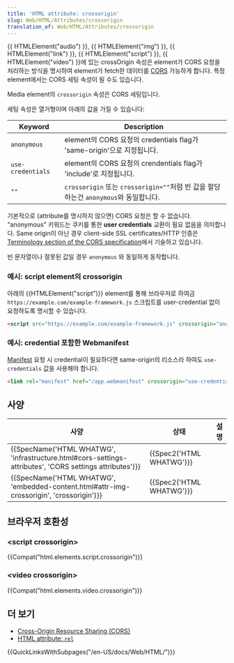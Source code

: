```yaml
---
title: 'HTML attribute: crossorigin'
slug: Web/HTML/Attributes/crossorigin
translation_of: Web/HTML/Attributes/crossorigin
---
```


{{ HTMLElement("audio") }}, {{ HTMLElement("img") }}, {{ HTMLElement("link") }}, {{ HTMLElement("script") }}, {{ HTMLElement("video") }}에 있는 crossOrigin 속성은 element가 CORS 요청을 처리하는 방식을 명시하여 element가 fetch한 데이터를 [CORS](/ko/docs/Web/HTTP/CORS) 가능하게 합니다. 특정 element에서는 CORS 세팅 속성이 될 수도 있습니다.

Media element의 `crossorigin` 속성은 CORS 세팅입니다.

세팅 속성은 열거형이며 아래의 값을 가질 수 있습니다:

| Keyword           | Description                                                                          |
| ----------------- | ------------------------------------------------------------------------------------ |
| `anonymous`       | element의 CORS 요청의 credentials flag가 'same-origin'으로 지정됩니다.               |
| `use-credentials` | element의 CORS 요청의 crendentials flag가 'include'로 지정됩니다.                    |
| `""`              | `crossorigin` 또는 `crossorigin=""`처럼 빈 값을 할당하는건 `anonymous`와 동일합니다. |

기본적으로 (attribute를 명시하지 않으면) CORS 요청은 할 수 없습니다. "anonymous" 키워드는 쿠키를 통한 **user credentials** 교환이 필요 없음을 의미합니다. Same origin이 아닌 경우 client-side SSL certificates/HTTP 인증은 [Terminology section of the CORS specification](http://www.w3.org/TR/cors/#user-credentials)에서 기술하고 있습니다.

빈 문자열이나 잘못된 값일 경우 `anonymous` 와 동일하게 동작합니다.

### 예시: script element의 crossorigin

아래의 {{HTMLElement("script")}} element를 통해 브라우저로 하여금 `https://example.com/example-framework.js` 스크립트를 user-credential 없이 요청하도록 명시할 수 있습니다.

```html
<script src="https://example.com/example-framework.js" crossorigin="anonymous"></script>
```

### 예시: credential 포함한 Webmanifest

[Manifest](/ko/docs/Web/Manifest) 요청 시 credential이 필요하다면 same-origin의 리소스라 하여도 `use-credentials` 값을 사용해야 합니다.

```html
<link rel="manifest" href="/app.webmanifest" crossorigin="use-credentials">
```

## 사양

| 사양                                                                                                                                     | 상태                             | 설명 |
| ---------------------------------------------------------------------------------------------------------------------------------------- | -------------------------------- | ---- |
| {{SpecName('HTML WHATWG', 'infrastructure.html#cors-settings-attributes', 'CORS settings attributes')}} | {{Spec2('HTML WHATWG')}} |      |
| {{SpecName('HTML WHATWG', 'embedded-content.html#attr-img-crossorigin', 'crossorigin')}}                     | {{Spec2('HTML WHATWG')}} |      |

## 브라우저 호환성

### \<script crossorigin>

{{Compat("html.elements.script.crossorigin")}}

### \<video crossorigin>

{{Compat("html.elements.video.crossorigin")}}

## 더 보기

- [Cross-Origin Resource Sharing (CORS)](/ko/docs/Web/HTTP/CORS)
- [HTML attribute: `rel`](/ko/docs/Web/HTML/Attributes/rel)

{{QuickLinksWithSubpages("/en-US/docs/Web/HTML/")}}
